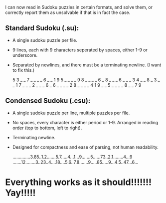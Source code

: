 I can now read in Sudoku puzzles in certain formats, and solve them, or correctly report them as unsolvable if that is in fact the case. 

## Standard Sudoku (.su):
- A single sudoku puzzle per file.
- 9 lines, each with 9 characters seperated by spaces, either 1-9 or underscore.
- Separated by newlines, and there must be a terminating newline. (I want to fix this.)

    5 3 _ _ 7 _ _ _ _
    6 _ _ 1 9 5 _ _ _
    _ 9 8 _ _ _ _ 6 _
    8 _ _ _ 6 _ _ _ 3
    4 _ _ 8 _ 3 _ _ 1
    7 _ _ _ 2 _ _ _ 6
    _ 6 _ _ _ _ 2 8 _
    _ _ _ 4 1 9 _ _ 5
    _ _ _ _ 8 _ _ 7 9


## Condensed Sudoku (.csu):
- A single sudoku puzzle per line, multiple puzzles per file.
- No spaces, every character is either period or 1-9. Arranged in reading order (top to bottom, left to right).
- Terminating newline.
- Designed for compactness and ease of parsing, not human readability.

    ..............3.85..1.2.......5.7.....4...1...9.......5......73..2.1........4...9
    .......12........3..23..4....18....5.6..7.8.......9.....85.....9...4.5..47...6...

# Everything works as it should!!!!!!! Yay!!!!!